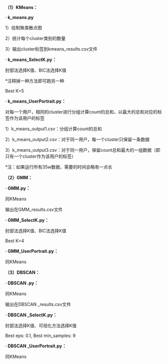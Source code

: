 **（1）KMeans：**

**· k_means.py**

1）绘制聚类散点图

2）统计每个cluster类别的数量

3）输出cluster标签到kmeans_results.csv文件

**· k_means_SelectK.py：**

肘部法选择K值、BIC法选择K值

*注释掉一种方法即可跑另一种

Best K=5

**· k_means_UserPortrait.py：**

对每一个用户，相同的cluster进行分组计算count的总和，以最大的总和对应的标签作为该用户的标签

1）k_means_output1.csv：分组计算count的总和

2）k_means_output2.csv：对于同一用户，每一个cluster只保留一条数据

3）k_means_output3.csv：对于同一用户，保留count总和最大的一组数据（即只有一个cluster作为该用户的标签）

*注：如果运行所有35w数据，需要的时间会略有一点长

**（2）GMM：**

**· GMM.py：**

同KMeans

输出在GMM_results.csv文件

**· GMM_SelectK.py：**

肘部法选择K值、BIC法选择K值

Best K=4

**· GMM_UserPortrait.py：**

同KMeans

**（3）DBSCAN：**

**· DBSCAN .py：**

同KMeans

输出在DBSCAN _results.csv文件

**· DBSCAN _SelectK.py：**

肘部法选择K值、可视化方法选择K值

Best eps: 0.1, Best min_samples: 9

**· DBSCAN _UserPortrait.py：**

同KMeans



